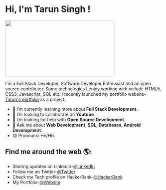 <h1>Hi, I'm Tarun Singh !</h1>


<img src="https://github.com/tarunsinghofficial/images/blob/master/20200716_234146_0000.png" width="350" height="180">

I'm a Full Stack Developer, Software Developer Enthusiast and an open source contributor. Some technologies I enjoy working with include HTML5, CSS3, Javascript, SQL etc. I recently launched my portfolio website- <a href="https://tarunsinghofficial.github.io/portfolio" target="_blank"> Tarun's portfolio</a> as a project.

- 🌱 I’m currently learning more about <b>Full Stack Development</b>.
- 👯 I’m looking to collaborate on <b>Youtube</b>.
- 🤔 I’m looking for help with <b>Open Source Development</b>.
- 💬 Ask me about <b>Web Development, SQL, Databases, Android Development</b>. 
- 😄 Pronouns: He/His

<h2> Find me around the web 🌎: </h2>

- Sharing updates on Linkedin-<a href="https://www.linkedin.com/in/tarunsingh24" target="_blank">@LinkedIn</a>
- Follow me on Twitter-<a href="https://twitter.com/itsTarun_24" target="_blank">@Twitter</a>
- Check my Tech profile on HackerRank-<a href="https://www.hackerrank.com/taruncoder?hr_r=1" target="_blank">@HackerRank</a>
- My Portfolio-<a href="https://tarunsinghofficial.github.io/portfolio" target="_blank">@Website</a>


